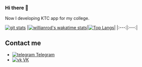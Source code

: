 ### Hi there 👋

Now I developing KTC app for my college.

[![git stats](https://github-readme-stats.vercel.app/api?username=Ethosa&theme=tokyonight&show_icons=true)](https://github.com/anuraghazra/github-readme-stats)
|[![willianrod's wakatime stats](https://github-readme-stats.vercel.app/api/wakatime?username=Ethosa&theme=tokyonight&show_icons=true&layout=compact)](https://wakatime.com/Ethosa)|[![Top Langs](https://github-readme-stats.vercel.app/api/top-langs/?username=ethosa&theme=tokyonight&layout=compact&langs_count=8)](https://github.com/anuraghazra/github-readme-stats)|
|:---:|:---:|

## Contact me
- [![telegram](https://user-images.githubusercontent.com/49402667/166088141-129efaa7-b150-4252-9533-09723158cd2b.png) Telegram](https://vk.com/akihayase)
- [![vk](https://user-images.githubusercontent.com/49402667/166088142-92d40ca4-1018-4e72-87ec-9653ad3fcc52.png) VK](https://t.me/ethosa)

